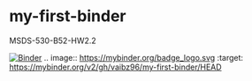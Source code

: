 # my-first-binder
MSDS-530-B52-HW2.2

[![Binder](https://mybinder.org/badge_logo.svg)](https://mybinder.org/v2/gh/vaibz96/my-first-binder/HEAD)
.. image:: https://mybinder.org/badge_logo.svg
 :target: https://mybinder.org/v2/gh/vaibz96/my-first-binder/HEAD
